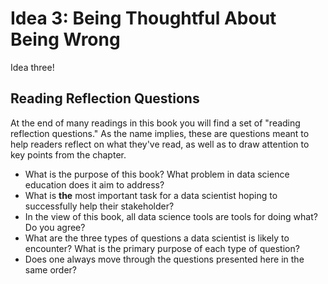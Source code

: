 # Idea 3: Being Thoughtful About Being Wrong

Idea three!

## Reading Reflection Questions

At the end of many readings in this book you will find a set of "reading reflection questions." As the name implies, these are questions meant to help readers reflect on what they've read, as well as to draw attention to key points from the chapter.

- What is the purpose of this book? What problem in data science education does it aim to address?
- What is **the** most important task for a data scientist hoping to successfully help their stakeholder?
- In the view of this book, all data science tools are tools for doing what? Do you agree?
- What are the three types of questions a data scientist is likely to encounter? What is the primary purpose of each type of question?
- Does one always move through the questions presented here in the same order?
